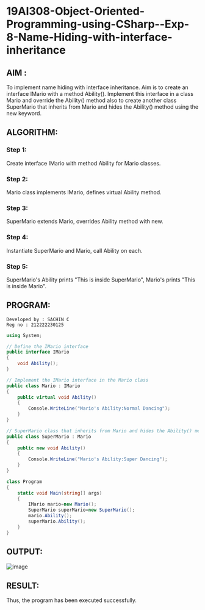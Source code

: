 # 19AI308-Object-Oriented-Programming-using-CSharp--Exp-8-Name-Hiding-with-interface-inheritance
## AIM :
To implement name hiding with interface inheritance. Aim is to create an interface IMario with a method Ability(). 
Implement this interface in a class Mario and override the Ability() method also to create another class SuperMario that inherits from Mario 
and hides the Ability() method using the new keyword.

## ALGORITHM:
### Step 1:
Create interface IMario with method Ability for Mario classes.

### Step 2:
Mario class implements IMario, defines virtual Ability method.

### Step 3:
SuperMario extends Mario, overrides Ability method with new.

### Step 4:
Instantiate SuperMario and Mario, call Ability on each.

### Step 5:
SuperMario's Ability prints "This is inside SuperMario", Mario's prints "This is inside Mario".

## PROGRAM:
```
Developed by : SACHIN C
Reg no : 212222230125
```

```C#
using System;

// Define the IMario interface
public interface IMario
{
    void Ability();
}

// Implement the IMario interface in the Mario class
public class Mario : IMario
{
    public virtual void Ability()
    {
        Console.WriteLine("Mario's Ability:Normal Dancing");
    }
}

// SuperMario class that inherits from Mario and hides the Ability() method
public class SuperMario : Mario
{
    public new void Ability()
    {
        Console.WriteLine("Mario's Ability:Super Dancing");
    }
}

class Program
{
    static void Main(string[] args)
    {
        IMario mario=new Mario();
        SuperMario superMario=new SuperMario();
        mario.Ability();
        superMario.Ability();
    }
}

```
## OUTPUT:

![image](https://github.com/Sachin-vlr/19AI308-Object-Oriented-Programming-using-CSharp--Exp-8-Name-Hiding-with-interface-inheritance/assets/113497666/2c8f4406-e2ed-40fa-8aed-c08574731931)

## RESULT:
Thus, the program has been executed successfully.
